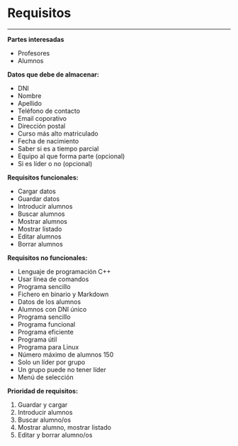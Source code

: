 # Requisitos
---
**Partes interesadas**  
* Profesores
* Alumnos


**Datos que debe de almacenar:**  
* DNI
* Nombre
* Apellido
* Teléfono de contacto
* Email coporativo
* Dirección postal
* Curso más alto matriculado
* Fecha de nacimiento
* Saber si es a tiempo parcial
* Equipo al que forma parte (opcional)
* Si es líder o no (opcional)


**Requisitos funcionales:**  
* Cargar datos
* Guardar datos
* Introducir alumnos
* Buscar alumnos
* Mostrar alumnos
* Mostrar listado
* Editar alumnos
* Borrar alumnos


**Requisitos no funcionales:**
* Lenguaje de programación C++
* Usar línea de comandos 
* Programa sencillo
* Fichero en binario y Markdown
* Datos de los alumnos
* Alumnos con DNI único
* Programa sencillo
* Programa funcional
* Programa eficiente
* Programa útil
* Programa para Linux
* Número máximo de alumnos 150
* Solo un líder por grupo
* Un grupo puede no tener líder
* Menú de selección


**Prioridad de requisitos:**
1. Guardar y cargar
2. Introducir alumnos
3. Buscar alumno/os
4. Mostrar alumno, mostrar listado
5. Editar y borrar alumno/os
